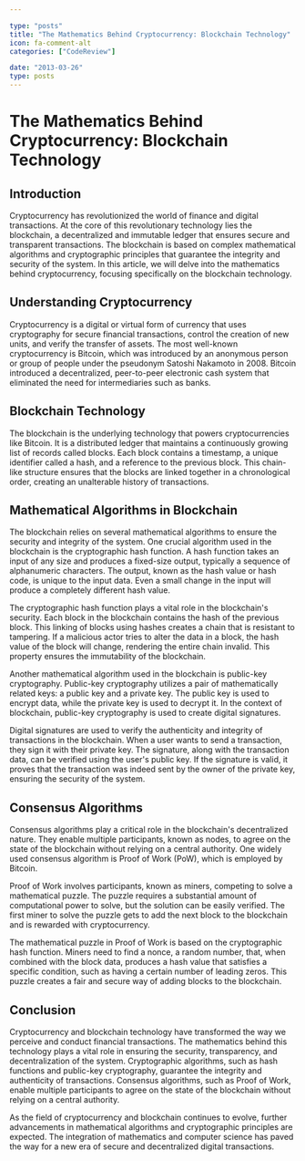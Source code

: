 ```yaml
---

type: "posts"
title: "The Mathematics Behind Cryptocurrency: Blockchain Technology"
icon: fa-comment-alt
categories: ["CodeReview"]

date: "2013-03-26"
type: posts
---
```



# The Mathematics Behind Cryptocurrency: Blockchain Technology

## Introduction

Cryptocurrency has revolutionized the world of finance and digital transactions. At the core of this revolutionary technology lies the blockchain, a decentralized and immutable ledger that ensures secure and transparent transactions. The blockchain is based on complex mathematical algorithms and cryptographic principles that guarantee the integrity and security of the system. In this article, we will delve into the mathematics behind cryptocurrency, focusing specifically on the blockchain technology.

## Understanding Cryptocurrency

Cryptocurrency is a digital or virtual form of currency that uses cryptography for secure financial transactions, control the creation of new units, and verify the transfer of assets. The most well-known cryptocurrency is Bitcoin, which was introduced by an anonymous person or group of people under the pseudonym Satoshi Nakamoto in 2008. Bitcoin introduced a decentralized, peer-to-peer electronic cash system that eliminated the need for intermediaries such as banks.

## Blockchain Technology

The blockchain is the underlying technology that powers cryptocurrencies like Bitcoin. It is a distributed ledger that maintains a continuously growing list of records called blocks. Each block contains a timestamp, a unique identifier called a hash, and a reference to the previous block. This chain-like structure ensures that the blocks are linked together in a chronological order, creating an unalterable history of transactions.

## Mathematical Algorithms in Blockchain

The blockchain relies on several mathematical algorithms to ensure the security and integrity of the system. One crucial algorithm used in the blockchain is the cryptographic hash function. A hash function takes an input of any size and produces a fixed-size output, typically a sequence of alphanumeric characters. The output, known as the hash value or hash code, is unique to the input data. Even a small change in the input will produce a completely different hash value.

The cryptographic hash function plays a vital role in the blockchain's security. Each block in the blockchain contains the hash of the previous block. This linking of blocks using hashes creates a chain that is resistant to tampering. If a malicious actor tries to alter the data in a block, the hash value of the block will change, rendering the entire chain invalid. This property ensures the immutability of the blockchain.

Another mathematical algorithm used in the blockchain is public-key cryptography. Public-key cryptography utilizes a pair of mathematically related keys: a public key and a private key. The public key is used to encrypt data, while the private key is used to decrypt it. In the context of blockchain, public-key cryptography is used to create digital signatures.

Digital signatures are used to verify the authenticity and integrity of transactions in the blockchain. When a user wants to send a transaction, they sign it with their private key. The signature, along with the transaction data, can be verified using the user's public key. If the signature is valid, it proves that the transaction was indeed sent by the owner of the private key, ensuring the security of the system.

## Consensus Algorithms

Consensus algorithms play a critical role in the blockchain's decentralized nature. They enable multiple participants, known as nodes, to agree on the state of the blockchain without relying on a central authority. One widely used consensus algorithm is Proof of Work (PoW), which is employed by Bitcoin.

Proof of Work involves participants, known as miners, competing to solve a mathematical puzzle. The puzzle requires a substantial amount of computational power to solve, but the solution can be easily verified. The first miner to solve the puzzle gets to add the next block to the blockchain and is rewarded with cryptocurrency.

The mathematical puzzle in Proof of Work is based on the cryptographic hash function. Miners need to find a nonce, a random number, that, when combined with the block data, produces a hash value that satisfies a specific condition, such as having a certain number of leading zeros. This puzzle creates a fair and secure way of adding blocks to the blockchain.

## Conclusion

Cryptocurrency and blockchain technology have transformed the way we perceive and conduct financial transactions. The mathematics behind this technology plays a vital role in ensuring the security, transparency, and decentralization of the system. Cryptographic algorithms, such as hash functions and public-key cryptography, guarantee the integrity and authenticity of transactions. Consensus algorithms, such as Proof of Work, enable multiple participants to agree on the state of the blockchain without relying on a central authority.

As the field of cryptocurrency and blockchain continues to evolve, further advancements in mathematical algorithms and cryptographic principles are expected. The integration of mathematics and computer science has paved the way for a new era of secure and decentralized digital transactions.
